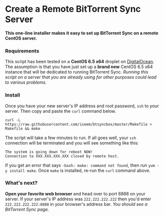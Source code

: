 # Create a Remote BitTorrent Sync Server

__This one-line installer makes it easy to set up BitTorrent Sync on a remote CentOS server.__


### Requirements

This script has been tested on a __CentOS 6.5 x64__ droplet on [DigitalOcean](https://www.digitalocean.com/?refcode=ae33c2146dbb). The assumption is that you have just set up a __brand new__ CentOS 6.5 x64 instance that will be dedicated to running BitTorrent Sync. _Running this script on a server that you are already using for other purposes could lead to various problems._


### Install

Once you have your new server's IP address and root password, `ssh` to your server. Then copy and paste the `curl` command below.

```
curl -L https://raw.githubusercontent.com/iseem/btsyncbox/master/Makefile > Makefile && make
```

The script will take a few minutes to run. If all goes well, your `ssh` connection will be terminated and you will see something like this:

```
The system is going down for reboot NOW!
Connection to XXX.XXX.XXX.XXX closed by remote host.
```

If you get an error that says `-bash: make: command not found`, then run `yum -y install make`. Once `make` is installed, re-run the `curl` command above.


### What's next?

__Open your favorite web browser__ and head over to port 8888 on your server. If your server's IP address was `222.222.222.222` then you'd enter `222.222.222.222:8888` in your browser's address bar. _You should see a BitTorrent Sync page._
